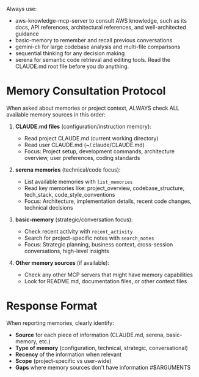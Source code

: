 Always use:
- aws-knowledge-mcp-server to consult AWS knowledge, such as its docs, API references, architectural references, and well-architected guidance
- basic-memory to remember and recall previous conversations
- gemini-cli for large codebase analysis and multi-file comparisons
- sequential thinking for any decision making
- serena for semantic code retrieval and editing tools.
Read the CLAUDE.md root file before you do anything.

# Memory Consultation Protocol
When asked about memories or project context, ALWAYS check ALL available memory sources in this order:

1. **CLAUDE.md files** (configuration/instruction memory):
    - Read project CLAUDE.md (current working directory)
    - Read user CLAUDE.md (~/.claude/CLAUDE.md)
    - Focus: Project setup, development commands, architecture overview, user preferences, coding standards

2. **serena memories** (technical/code focus):
    - List available memories with `list_memories`
    - Read key memories like: project_overview, codebase_structure, tech_stack, code_style_conventions
    - Focus: Architecture, implementation details, recent code changes, technical decisions

3. **basic-memory** (strategic/conversation focus):
    - Check recent activity with `recent_activity`
    - Search for project-specific notes with `search_notes`
    - Focus: Strategic planning, business context, cross-session conversations, high-level insights

4. **Other memory sources** (if available):
    - Check any other MCP servers that might have memory capabilities
    - Look for README.md, documentation files, or other context files

# Response Format
When reporting memories, clearly identify:
- **Source** for each piece of information (CLAUDE.md, serena, basic-memory, etc.)
- **Type of memory** (configuration, technical, strategic, conversational)
- **Recency** of the information when relevant
- **Scope** (project-specific vs user-wide)
- **Gaps** where memory sources don't have information
#$ARGUMENTS
